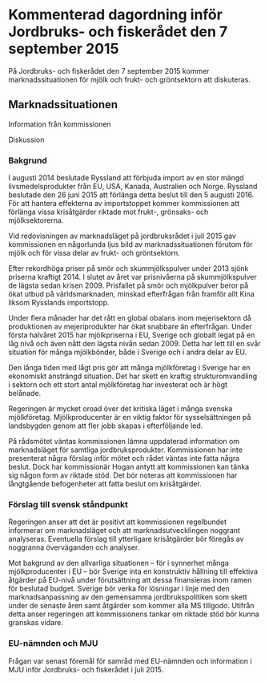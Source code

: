 # Kommenterad dagordning inför Jordbruks- och fiskerådet den 7 september 2015

På Jordbruks- och fiskerådet den 7 september 2015 kommer marknadssituationen för mjölk och frukt- och gröntsektorn att diskuteras.

## Marknadssituationen

Information från kommissionen

Diskussion

### Bakgrund

I augusti 2014 beslutade Ryssland att förbjuda import av en stor mängd livsmedelsprodukter från EU, USA, Kanada, Australien och Norge. Ryssland beslutade den 26 juni 2015 att förlänga detta beslut till den 5 augusti 2016. För att hantera effekterna av importstoppet kommer kommissionen att förlänga vissa krisåtgärder riktade mot frukt-, grönsaks- och mjölksektorerna.

Vid redovisningen av marknadsläget på jordbruksrådet i juli 2015 gav kommissionen en någorlunda ljus bild av marknadssituationen förutom för mjölk och för vissa delar av frukt- och gröntsektorn.

Efter rekordhöga priser på smör och skummjölkspulver under 2013 sjönk priserna kraftigt 2014. I slutet av året var prisnivåerna på skummjölkspulver de lägsta sedan krisen 2009. Prisfallet på smör och mjölkpulver beror på ökat utbud på världsmarknaden, minskad efterfrågan från framför allt Kina liksom Rysslands importstopp.

Under flera månader har det rått en global obalans inom mejerisektorn då produktionen av mejeriprodukter har ökat snabbare än efterfrågan. Under första halvåret 2015 har mjölkpriserna i EU, Sverige och globalt legat på en låg nivå och även nått den lägsta nivån sedan 2009. Detta har lett till en svår situation för många mjölkbönder, både i Sverige och i andra delar av EU.

Den långa tiden med lågt pris gör att många mjölkföretag i Sverige har en ekonomiskt ansträngd situation. Det har skett en kraftig strukturomvandling i sektorn och ett stort antal mjölkföretag har investerat och är högt belånade.

Regeringen är mycket oroad över det kritiska läget i många svenska mjölkföretag. Mjölkproducenter är en viktig faktor för sysselsättningen på landsbygden genom att fler jobb skapas i efterföljande led.

På rådsmötet väntas kommissionen lämna uppdaterad information om marknadsläget för samtliga jordbruksprodukter. Kommissionen har inte presenterat några förslag inför mötet och rådet väntas inte fatta några beslut. Dock har kommissionär Hogan antytt att kommissionen kan tänka sig någon form av riktade stöd. Det bör noteras att kommissionen har långtgående befogenheter att fatta beslut om krisåtgärder.

### Förslag till svensk ståndpunkt

Regeringen anser att det är positivt att kommissionen regelbundet informerar om marknadsläget och att marknadsutvecklingen noggrant analyseras. Eventuella förslag till ytterligare krisåtgärder bör föregås av noggranna överväganden och analyser.

Mot bakgrund av den allvarliga situationen – för i synnerhet många mjölkproducenter i EU – bör Sverige inta en konstruktiv hållning till effektiva åtgärder på EU-nivå under förutsättning att dessa finansieras inom ramen för beslutad budget. Sverige bör verka för lösningar i linje med den marknadsanpassning av den gemensamma jordbrukspolitiken som skett under de senaste åren samt åtgärder som kommer alla MS tillgodo. Utifrån detta anser regeringen att kommissionens tankar om riktade stöd bör kunna granskas vidare.

### EU-nämnden och MJU

Frågan var senast föremål för samråd med EU-nämnden och information i MJU inför Jordbruks- och fiskerådet i juli 2015.
